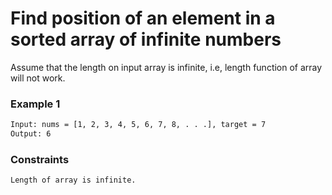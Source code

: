 # Find position of an element in a sorted array of infinite numbers

Assume that the length on input array is infinite, i.e, length function of array will not work.

### Example 1
```sh
Input: nums = [1, 2, 3, 4, 5, 6, 7, 8, . . .], target = 7
Output: 6
```

### Constraints
```sh
Length of array is infinite.
```
